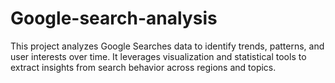 # Google-search-analysis
This project analyzes Google Searches data to identify trends, patterns, and user interests over time. It leverages visualization and statistical tools to extract insights from search behavior across regions and topics.
